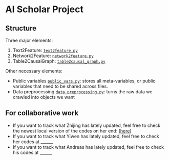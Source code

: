 # AI Scholar Project

## Structure

Three major elements:

1. Text2Feature: [`text2feature.py`](text2feature.py)
1. Network2Feature: [`network2feature.py`](network2feature.py)
1. Table2CausalGraph: [`table2causal_graph.py`](table2causal_graph.py)

Other necessary elements:

- Public variables [`public_vars.py`](public_vars.py): stores all meta-variables, or public variables that need to be
  shared across files.
- Data preprocessing [`data_preprocessing.py`](data_preprocessing.py): turns the raw data we crawled into objects we
  want

## For collaborative work

- If you want to track what Zhijing has lately updated, feel free to check the newest local version of the codes on her
  end: [[here](https://drive.google.com/drive/folders/1mS5XFLy2QTNpA5iO6ewrL9zEITraPYOl?usp=drive_fs)]
- If you want to track what Yiwen has lately updated, feel free to check her codes at ______
- If you want to track what Andreas has lately updated, feel free to check his codes at ______

